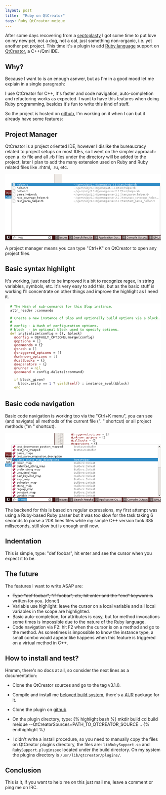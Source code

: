 ```yaml
---
layout: post
title:  "Ruby on QtCreator"
tags: Ruby QtCreator meique
---
```


After some days recovering from a [septoplasty](http://en.wikipedia.org/wiki/Septoplasty) I got some time to put love on my new pet, not a dog, not a cat, just something non-organic, i.e. yet another pet project. This time it's a plugin to add [Ruby language](http://www.ruby-lang.org) support on [QtCreator](http://qt-project.org/wiki/Category:Tools::QtCreator), a C++/Qml IDE.

## Why?

Because I want to is an enough asnwer, but as I'm in a good mood let me explain in a single paragraph:

I use QtCreator for C++, It's faster and code navigation, auto-completion and refactoring works as expected. I want to have this features when doing Ruby programming, besides it's fun to write this kind of stuff.

So the project is hosted on [github](https://github.com/hugopl/RubyCreator), I'm working on it when I can but it already have some features:

## Project Manager

QtCreator is a project oriented IDE, however I dislike the bureaucracy related to project setups on most IDEs, so I went on the simpler approach: open a .rb file and all .rb files under the directory will be added to the project, later I plan to add the many extension used on Ruby and Ruby related files like .rhtml, .ru, etc.

![Project Manager](/postimages/20140506_projectmanager.png)

A project manager means you can type "Ctrl+K" on QtCreator to open any project files.

## Basic syntax highlight

It's working, just need to be improved it a bit to recognize regex, in string variables, symbols, etc. It's very easy to add this, but as the basic stuff is working I'll concentrate on other things and improve the highlight as I need it.

![Syntax highlight](/postimages/20140506_syntaxhighlight.png)

## Basic code navigation

Basic code navigation is working too via the "Ctrl+K menu", you can see (and navigate) all methods of the current file (". " shortcut) or all project methods ("m " shortcut).

![Syntax highlight](/postimages/20140506_ilocator.png)

The backend for this is based on regular expressions, my first attempt was using a Ruby-based Ruby parser but it was too slow for the task taking 6 seconds to parse a 20K lines files while my simple C++ version took 385 miliseconds, still slow but is enough until now.

## Indentation

This is simple, type: "def foobar", hit enter and see the cursor when you expect it to be.

## The future

The features I want to write ASAP are:

* <s>Type "def foobar", "if foobar", etc, hit enter and the "end" keyword is written for you.</s> (done!)
* Variable use highlight: leave the cursor on a local variable and all local variables in the scope are highlighted.
* Basic auto-completion, for attributes is easy, but for method invocations some times is impossible due to the nature of the Ruby language.
* Code navigation via F2: hit F2 when the cursor is on a method and go to the method. As sometimes is impossible to know the instance type, a small combo would appear like happens when this feature is triggered on a virtual method in C++.

## How to install and test?

Hmmm, there's no docs at all, so consider the next lines as a documentation:

* Clone the QtCreator sources and go to the tag v3.1.0.
* Compile and install me [beloved build system](http://meique.org/), there's a [AUR](https://aur.archlinux.org/packages/meique-git/) package for it.
* Clone the plugin on [github](https://github.com/hugopl/RubyCreator).
* On the plugin directory, type:
{% highlight bash %}
mkdir build
cd build
meique --QtCreatorSources=PATH_TO_QTCREATOR_SOURCE ..
{% endhighlight %}

* I didn't write a install procedure, so you need to manually copy the files on QtCreator plugins directory, the files are: `libRubySupport.so` and `RubySupport.pluginspec` located under the build directory. On my system the plugins directory is `/usr/lib/qtcreator/plugins/`.

## Conclusion

This is it, if you want to help me on this just mail me, leave a comment or ping me on IRC.
